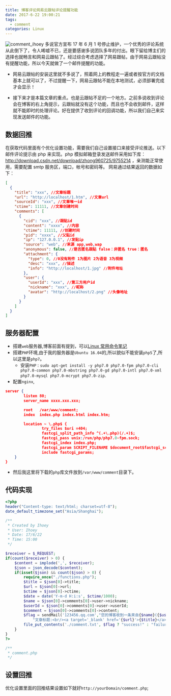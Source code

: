 ```yaml
---
title: 博客评论网易云跟帖评论提醒功能
date: 2017-6-22 19:00:21
tags:
  - comment
categories: Linux
---
```


![comment_ihoey](https://cdn.dode.top/comment_ihoey.png?imageView2/0/format/png/q/75|imageslim)
多说官方宣布 17 年 6 月 1 号停止维护，一个优秀的评论系统从此倒下了，令人唏嘘不已，还是要感谢多说团队多年的付出。眼下留给博主们的选择也就畅言和网易云跟帖了。经过综合考虑选择了网易跟帖，由于网易云跟帖没有提醒功能，所以今天就做了一个邮件提醒的功能。

<!-- more -->

- 网易云跟帖的安装这里就不多说了，照着网上的教程走一遍或者按官方的文档基本上就可以了，不过提醒一下，网易云跟帖不能在本地测试，必须部署完成才会显示！

- 接下来才是本篇文章的重点。也是云跟帖不足的一个地方。之前多说收到评论会在博客的右上角提示，云跟帖就没有这个功能，而且也不会收到邮件，这样就不能即时的处理评论。好在提供了收到评论的回调功能，所以我们自己来实现发送邮件的功能。

## 数据回推

在获取代码里面有个优化设置功能，需要我们自己设置接口来接受评论推送。以下邮件评论提示由 php 来实现。php 模拟邮箱登录发送邮件采用如下库：http://download.csdn.net/download/zhong960725/9755214
，亲测能正常使用，需要配置 smtp 服务区，端口，帐号和密码等。 网易通过结果返回的数据如下：

```json
[
  {
    "title": "xxx", //文章标题
    "url": "http://localhost/1.htm", //文章url
    "sourceId": "xxx", //文章唯一id
    "ctime": 11111, //文章创建时间
    "comments": [
      {
        "cid": "xxx", //跟贴id
        "content": "xxxx", //内容
        "ctime": 11111, //创建时间
        "pid": "xxxx", //父贴id
        "ip": "127.0.0.1", //发贴ip
        "source": "web", //来源 app,web,wap
        "anonymous": false, //是否匿名跟贴 false：非匿名 true：匿名
        "attachment": {
          "type": 0, //0没有附件 1为图片 2为语音 3为视频
          "desc": "xxx", //描述
          "info": "http://localhost/1.jpg" //附件地址
        },
        "user": {
          "userId": "xxx", //第三方用户id
          "nickname": "xxx", //昵称
          "avatar": "http://localhost/2.png" //头像地址
        }
      }
    ]
  }
]
```

## 服务器配置

- 搭建`web`服务器,博客前面有提到，可以[Linux 常用命令笔记](https://blog.ihoey.com/posts/Linux/2017-05-26-liunx-shell.html)
- 搭建`PHP`环境,由于我的服务器是`Ubuntu 16.04`的,所以貌似不能安装`php5`了,所以这里是`php7`。
  - 安装`PHP` : `sudo apt-get install -y php7.0 php7.0-fpm php7.0-cli php7.0-common php7.0-mbstring php7.0-gd php7.0-intl php7.0-xml php7.0-mysql php7.0-mcrypt php7.0-zip`.
- 配置`nginx`,

```json
server {
        listen 80;
        server_name xxxx.xxx.xxx;

        root   /var/www/comment;
        index  index.php index.html index.htm;

        location ~ \.php$ {
                try_files $uri =404;
                fastcgi_split_path_info ^(.+\.php)(/.+)$;
                fastcgi_pass unix:/run/php/php7.0-fpm.sock;
                fastcgi_index index.php;
                fastcgi_param SCRIPT_FILENAME $document_root$fastcgi_script_name;
                include fastcgi_params;
    }
}
```

- 然后我这里将下载的`php`库文件放到`/var/www/comment`目录下。

## 代码实现

```php
<?php
header("Content-type: text/html; charset=utf-8");
date_default_timezone_set("Asia/Shanghai");

/**
 * Created by Ihoey
 * User: Ihoey
 * Date: 17/6/22
 * Time: 15:00
 */

$receiver = $_REQUEST;
if(count($receiver) > 0) {
    $content = implode(',', $receiver);
    $json = json_decode($content);
    if(isset($json) && count($json) > 0) {
        require_once("./functions.php");
        $title = $json[0]->title;
        $url = $json[0]->url;
        $ctime = $json[0]->ctime;
        $date = date('Y-m-d H:i:s', $ctime/1000);
        $name = $json[0]->comments[0]->user->nickname;
        $userId = $json[0]->comments[0]->user->userId;
        $comment = $json[0]->comments[0]->content;
        $flag = sendMail('123456.qq.com',"您的博客收到一条来自{$name}({$userId})的新评论",
            "文章标题:<br/><a target='_blank' href='{$url}'>{$title}</a><br/><br/>评论内容:<br/>{$name}({$userId}): {$comment}<br/><br/>评论时间:<br/>{$date}<br/><br/><br/>{$content}");
        file_put_contents('./comment.txt', $flag ? "success!" : "failure!");
    }
}
?>

/**
 * comment.php
 */
```

## 设置回推

优化设置里面的回推结果设置如下就好`http://yourDomain/comment.php`;
